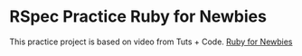 # RSpec Practice Ruby for Newbies

This practice project is based on video from Tuts + Code.
[Ruby for Newbies](https://www.youtube.com/watch?v=JhR9Ib1Ylb8&feature=relmfu)
